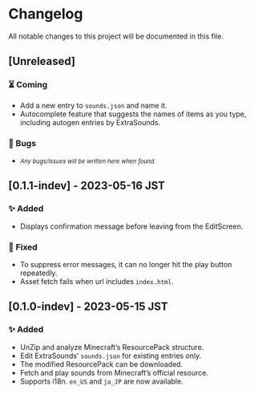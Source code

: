 # Changelog

All notable changes to this project will be documented in this file.

## [Unreleased]
### ⏳ Coming

* Add a new entry to `sounds.json` and name it.
* Autocomplete feature that suggests the names of items as you type, including autogen entries by ExtraSounds.

### 🐛 Bugs

* <small>_Any bugs/issues will be written here when found._</small>

## [0.1.1-indev] - 2023-05-16 JST
### ✨ Added

* Displays confirmation message before leaving from the EditScreen.

### 🔧 Fixed

* To suppress error messages, it can no longer hit the play button repeatedly.
* Asset fetch fails when url includes `index.html`.

## [0.1.0-indev] - 2023-05-15 JST
### ✨ Added

* UnZip and analyze Minecraft’s ResourcePack structure.
* Edit ExtraSounds’ `sounds.json` for existing entries only.
* The modified ResourcePack can be downloaded.
* Fetch and play sounds from Minecraft’s official resource.
* Supports i18n. `en_US` and `ja_JP` are now available.
